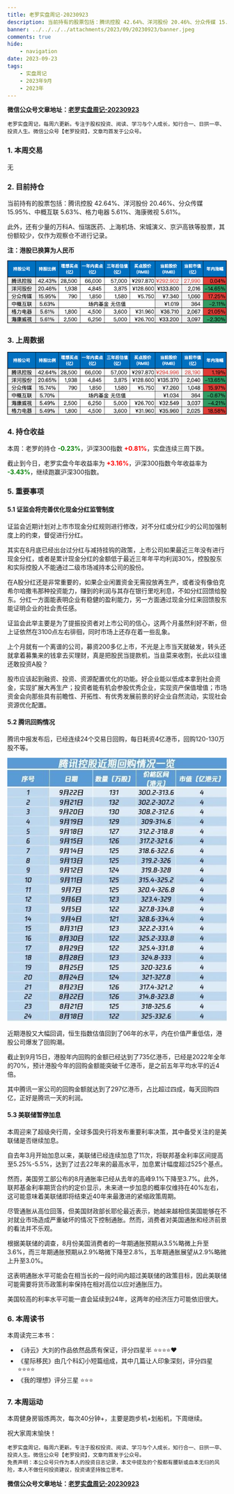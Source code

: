 ```yaml
---
title: 老罗实盘周记-20230923
description: 当前持有的股票包括：腾讯控股 42.64%、洋河股份 20.46%、分众传媒 15.95%、中概互联 5.63%、格力电器 5.61%、海康微视 5.61%。此外，还有少量的万科A、恒瑞医药、上海机场、宋城演义、京沪高铁等股票，其份额较少，仅作为观察仓不进行记录。本周：老罗的持仓 -0.23%，沪深300指数 +0.81%，实盘连续三周下跌。截止到今日，老罗实盘今年收益率为 +3.16%，沪深300指数今年收益率为 -3.43%，继续跑赢沪深300指数。
banner: ../../../../attachments/2023/09/20230923/banner.jpeg
comments: true
hide:
    - navigation
date: 2023-09-23
tags:
    - 实盘周记
    - 2023年9月
    - 2023年
---
```


__微信公众号文章地址：[老罗实盘周记-20230923](https://mp.weixin.qq.com/s/cy4DWDdRRU9ubsSAkgdZBQ)__

```
老罗实盘周记，每周六更新。专注于股权投资、阅读、学习与个人成长，知行合一、日拱一卒、投资人生。微信公众号【老罗投资】，文章均首发于公众号。
```

### 1. 本周交易

无

### 2. 目前持仓

当前持有的股票包括：腾讯控股 42.64%、洋河股份 20.46%、分众传媒 15.95%、中概互联 5.63%、格力电器 5.61%、海康微视 5.61%。

此外，还有少量的万科A、恒瑞医药、上海机场、宋城演义、京沪高铁等股票，其份额较少，仅作为观察仓不进行记录。

**注：港股已换算为人民币**

![目前持仓](../../../attachments/2023/09/20230923/1.png)

### 3. 上周数据

![上周数据](../../../attachments/2023/09/20230923/2.png)

### 4. 持仓收益

本周：老罗的持仓 <strong style="color:green;">-0.23%</strong>，沪深300指数 <strong style="color:red;">+0.81%</strong>，实盘连续三周下跌。

截止到今日，老罗实盘今年收益率为 <strong style="color:red;">+3.16%</strong>，沪深300指数今年收益率为 <strong style="color:green;">-3.43%</strong>，继续跑赢沪深300指数。

### 5. 重要事项

#### 5.1 证监会将完善优化现金分红监管制度

证监会近期计划对上市市现金分红规则进行修改，对不分红或分红少的公司加强制度上的约束，督促进行分红。

其实在8月底已经出台过分红与减持挂钩的政策，上市公司如果最近三年没有进行现金分红，或者是累计现金分红的金额低于最近三年年平均利润30%，控股股东和实际控股人不能通过二级市场减持本公司的股份。

在A股分红还是非常重要的，如果企业闲置资金无需投放再生产，或者没有像伯克希尔哈撒韦那种投资能力，赚到的利润与其存在银行里吃利息，不如分红回馈给股东。分红一方面能表明企业有稳健的盈利能力，另一方面通过现金分红来回馈股东能证明企业的社会责任感。

证监会此举主要是为了提振投资者对上市公司的信心，这两个月虽然利好不断，但上证依然在3100点左右徘徊，同时市场上还存在着一些乱象。

上个月就有一个离谱的公司，募资200多亿上市，不光是上市当天就破发，转头还就拿着募集来的钱拿去买理财，真是把股民当提款机，当韭菜来收割，长此以往谁还敢投资A股？

股市应该起到融资、投资、资源配置优化的功能。好企业能以低成本拿到社会资金，实现扩展大再生产；投资者能有机会参股优秀企业，实现资产保值增值；市场资金会向那些具有前瞻性、开拓性、有优秀发展前景的好企业自然流动，实现社会资源优化配置。

#### 5.2 腾讯回购情况

腾讯中报发布后，已经连续24个交易日回购，每日耗资4亿港币，回购120-130万股不等。

![腾讯回购情况](../../../attachments/2023/09/20230923/3.jpeg)

近期港股又大幅回调，恒生指数估值回到了06年的水平，内在价值严重低估，港股公司爆发了回购潮。

截止到9月15日，港股年内回购的金额已经达到了735亿港币，已经是2022年全年的70%，预计港股今年的回购金额能突破千亿港币，是之前五年平均水平的近4倍。

其中腾讯一家公司的回购金额就达到了297亿港币，占比超过四成，每天回购四亿，正好是腾讯一天的利润。

#### 5.3 美联储暂停加息

本周迎来了超级央行周，全球多国央行将发布重要利率决策，其中备受关注的是美联储是否继续加息。

自去年3月开始加息以来，美联储已经连续加息了11次，将联邦基金利率区间提高至5.25%-5.5%，达到了过去22年来的最高水平，加息累计幅度超过525个基点。

然而，美国劳工部公布的8月通胀率已经从去年的高峰9.1%下降至3.7%。此外，联邦基金利率期货合约的定价显示，未来进一步加息的概率仅维持在40%左右，这可能意味着美联储即将结束近40年来最激进的紧缩政策周期。

尽管通胀从高位回落，但美国财政部长耶伦最近表示，她越来越相信美国能够在不对就业市场造成严重破坏的情况下控制通胀。然而，消费者对美国通胀和经济前景的看法并不乐观。

根据美联储的调查，8月份美国消费者的一年期通胀预期从3.5%略微上升至3.6%，而三年期通胀预期从2.9%略微下降至2.8%，五年期通胀展望从2.9%略微上升至3.0%。

这表明通胀水平可能会在相当长的一段时间内超过美联储的政策目标，因此美联储可能需要将货币政策利率保持在相对高位以应对通胀压力。

美国较高的利率水平可能一直会延续到24年，这两年的经济压力可能依旧很大。

### 6. 本周读书

本周读完三本书：

+ 《诗云》大刘的作品依然品质有保证，评分四星半 ⭐️⭐️⭐️⭐️❤️
+ 《星际移民》由几个科幻小短篇组成，其中几篇让人印象深刻，评分四星 ⭐️⭐️⭐️⭐️
+ 《我的理想》评分三星 ⭐️⭐️⭐️

### 7. 本周运动

本周健身房锻炼两次，每次40分钟+，主要是跑步机+划船机，下周继续。

祝大家周末愉快！

```
老罗实盘周记，每周六更新。专注于股权投资、阅读、学习与个人成长，知行合一、日拱一卒、投资人生。微信公众号【老罗投资】，文章均首发于公众号。
免责声明：本公众号只作为本人的投资日志记录，本文中提及的个股都有腰斩或血本无归的风险，本人不做任何投资建议，投资请坚持独立思考。
```

__微信公众号文章地址：[老罗实盘周记-20230923](https://mp.weixin.qq.com/s/cy4DWDdRRU9ubsSAkgdZBQ)__